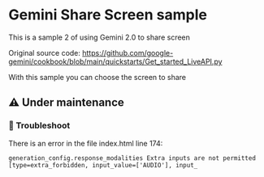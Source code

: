 
# Gemini Share Screen sample

This is a sample 2 of using Gemini 2.0 to share screen

Original source code: https://github.com/google-gemini/cookbook/blob/main/quickstarts/Get_started_LiveAPI.py

With this sample you can choose the screen to share

## ⚠️ Under maintenance

### 🚧 Troubleshoot

There is an error in the file index.html line 174:

`generation_config.response_modalities Extra inputs are not permitted [type=extra_forbidden, input_value=['AUDIO'], input_`

